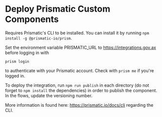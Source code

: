 # Deploy Prismatic Custom Components

Requires Prismatic's CLI to be installed. You can install it by running `npm install -g @prismatic-io/prism`.

Set the environment variable PRISMATIC_URL to https://integrations.gov.ax before logging in with 

`prism login`

to authenticate with your Prismatic account. Check with `prism me` if you're logged in.

To deploy the integration, run `npm run publish` in each directory (do not forget to `npm install` the dependencies) in order to publish the component. In the flows, update the versioning number.

More information is found here: https://prismatic.io/docs/cli regarding the CLI.